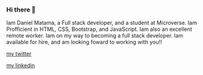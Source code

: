 ### Hi there 👋

Iam Daniel Matama, a Full stack developer, and a student at Microverse. 
Iam Profficient in HTML, CSS, Bootstrap, and JavaScript.
Iam also an excellent remote worker. 
Iam on my way to becoming a full stack developer. 
Iam available for hire, and am looking foward to working with you!!

<a href="https://twitter.com/dan_matama">my twitter</a>

<a href="https://www.linkedin.com/in/daniel-matama-9190ba254/">my linkedin</a>


